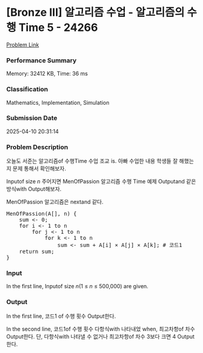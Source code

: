 <!-- Official English translation (US) — human-reviewed -->
<!-- Original: README.md -->
<!-- Translation generated: 2025-10-26 16:46:49 UTC -->

# [Bronze III] 알고리즘 수업 - 알고리즘의 수행 Time 5 - 24266 

[Problem Link](https://www.acmicpc.net/problem/24266) 

### Performance Summary

Memory: 32412 KB, Time: 36 ms

### Classification

Mathematics, Implementation, Simulation

### Submission Date

2025-04-10 20:31:14

### Problem Description

<p>오늘도 서준는 알고리즘of 수행Time 수업 조교 is. 아빠 수업한 내용 학생들 잘 해했는지 문제 통해서 확인해보자.</p>

<p>Inputof size <em>n</em> 주어지면 MenOfPassion 알고리즘 수행 Time 예제 Outputand 같은 방식with Output해보자.</p>

<p>MenOfPassion 알고리즘은 nextand 같다.</p>

<pre>MenOfPassion(A[], n) {
    sum <- 0;
    for i <- 1 to n
        for j <- 1 to n
            for k <- 1 to n
                sum <- sum + A[i] × A[j] × A[k]; # 코드1
    return sum;
}</pre>

### Input 

 <p>In the first line, Inputof size <em>n</em>(1 ≤ <i>n</i> ≤ 500,000) are given.</p>

### Output 

 <p>In the first line, 코드1 of 수행 횟수 Output한다.</p>

<p>In the second line, 코드1of 수행 횟수 다항식with 나타내었 when, 최고차항of 차수 Output한다. 단, 다항식with 나타낼 수 없거나 최고차항of 차수 3보다 크면 4 Output한다.</p>

